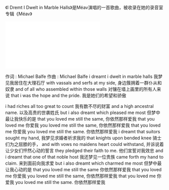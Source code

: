 《I Dremt I Dwelt in Marble Halls》是Méav演唱的一首歌曲，被收录在她的录音室专辑《Méav》

<iframe src="//player.bilibili.com/player.html?aid=18631790&bvid=BV1rW411Y7zu&cid=30395320&page=1" scrolling="no" border="0" frameborder="no" framespacing="0" allowfullscreen="true"> </iframe>

作词 : Michael Balfe
作曲 : Michael Balfe
i dreamt i dwelt in marble halls
我梦见我居住在大理石厅
with vassals and serfs at my side,
身边簇拥着一群仆从和奴隶
and of all who assembled within those walls
对镶在墙上画里的所有人来说
that i was the hope and the pride.
我是她们的希望和骄傲

i had riches all too great to count
我有数不尽的财富
and a high ancestral name.
以及高贵的世袭姓氏
but i also dreamt which pleased me most
但梦中最让我快乐的是
that you loved me still the same,
你依然那样爱我
that you loved me
你爱我
you loved me still the same,
你依然那样爱我
that you loved me
你爱我
you loved me still the same.
你依然那样爱我
i dreamt that suitors sought my hand,
我梦见求婚者祈求我的
that knights upon bended knee
骑士们为之屈膝的手，
and with vows no maidens heart could withstand,
并诉说着让少女们怦然心动的誓言
they pledged their faith to me.
他们宣誓对我效忠
and i dreamt that one of that noble host
我还梦见一位贵族
came forth my hand to claim.
来到面前向我求爱
but i also dreamt which charmed me most
但梦中最让我心动的是
that you loved me still the same
你依然那样爱我
that you loved me
你爱我
you loved me still the same,
你依然那样爱我
that you loved me
你爱我
you loved me still the same.
你依然那样爱我
